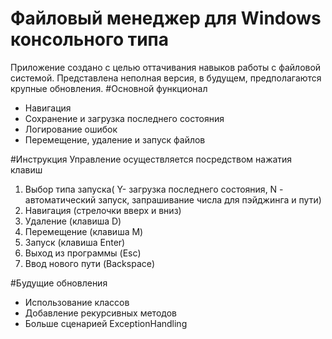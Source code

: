 # Файловый менеджер для Windows консольного типа
Приложение создано с целью оттачивания навыков работы с файловой системой. Представлена неполная версия, в будущем, предполагаются крупные обновления.
#Основной функционал
- Навигация
- Сохранение и загрузка последнего состояния
- Логирование ошибок
- Перемещение, удаление и запуск файлов

#Инструкция
Управление осуществляется посредством нажатия клавиш
1. Выбор типа запуска( Y- загрузка последнего состояния, N - автоматический запуск, запрашивание числа для пэйджинга и пути)
2. Навигация (стрелочки вверх и вниз)
3. Удаление (клавиша D)
4. Перемещение (клавиша M)
5. Запуск (клавиша Enter)
6. Выход из программы (Esc)
7. Ввод нового пути (Backspace)

#Будущие обновления
- Использование классов
- Добавление рекурсивных методов
- Больше сценарией ExceptionHandling
